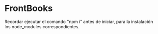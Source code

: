 # FrontBooks

Recordar ejecutar el comando "npm i" antes de iniciar, para la instalación los node_modules correspondientes. 

